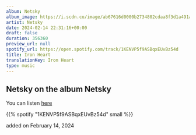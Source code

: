 ```yaml
---
album: Netsky
album_image: https://i.scdn.co/image/ab67616d0000b2734802cdaa8f3d1a491abac1fd
artist: Netsky
date: 2024-02-14 22:31:16+00:00
draft: false
duration: 356360
preview_url: null
spotify_url: https://open.spotify.com/track/1KENVP5f9ASBqxEUvBz54d
title: Iron Heart
translationKey: Iron Heart
type: music
---
```


## Netsky on the album Netsky

You can listen [here](https://open.spotify.com/track/1KENVP5f9ASBqxEUvBz54d)

{{% spotify "1KENVP5f9ASBqxEUvBz54d" small %}}

added on February 14, 2024